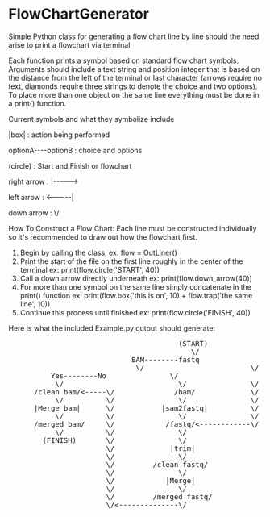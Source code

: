# FlowChartGenerator
Simple Python class for generating a flow chart line by line should the need arise to print a flowchart via terminal

Each function prints a symbol based on standard flow chart symbols. Arguments should include a text string and position integer that is based on the distance from the left of the terminal or last character (arrows require no text, diamonds require three strings to denote the choice and two options). To place more than one object on the same line everything must be done in a print() function.

Current symbols and what they symbolize include 

|box| : action being performed 

optionA--<diamond>--optionB : choice and options

(circle) : Start and Finish or flowchart

right arrow : |----->

left arrow : <-----|

down arrow : \\/
                    
                    
How To Construct a Flow Chart:
Each line must be constructed individually so it's recommended to draw out how the flowchart first.
1) Begin by calling the class, ex: flow = OutLiner()
2) Print the start of the file on the first line roughly in the center of the terminal ex: print(flow.circle('START', 40))
3) Call a down arrow directly underneath ex: print(flow.down_arrow(40))
4) For more than one symbol on the same line simply concatenate in the print() function ex: print(flow.box('this is on', 10) + flow.trap('the same line', 10))
5) Continue this process until finished ex: print(flow.circle('FINISH', 40))

Here is what the included Example.py output should generate:
<pre>
                                        (START)
                                           \/
                             BAM----<BAM or fastq>----fastq
                              \/                         \/
          Yes----<Is the bam Clean?>----No               \/
           \/                           \/               \/
      /clean bam/<-----\/              /bam/             \/
           \/          \/               \/               \/
      |Merge bam|      \/           |sam2fastq|          \/
           \/          \/               \/               \/
      /merged bam/     \/            /fastq/<------------\/
           \/          \/               \/
        (FINISH)       \/               \/
                       \/             |trim|
                       \/               \/
                       \/         /clean fastq/
                       \/               \/
                       \/            |Merge|
                       \/               \/
                       \/         /merged fastq/
                       \/<--------------\/
</pre?
